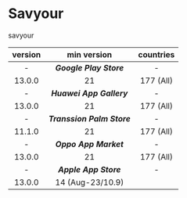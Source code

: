 # Savyour
savyour

version|min version|countries
:-:|:-:|:-:
-|***Google Play Store***|-
13.0.0|21|177 (All)
-|***Huawei App Gallery***|-
13.0.0|21|177 (All)
-|***Transsion Palm Store***|-
11.1.0|21|177 (All)
-|***Oppo App Market***|-
13.0.0|21|177 (All)
-|***Apple App Store***|-
13.0.0|14 (Aug-23/10.9)| 
